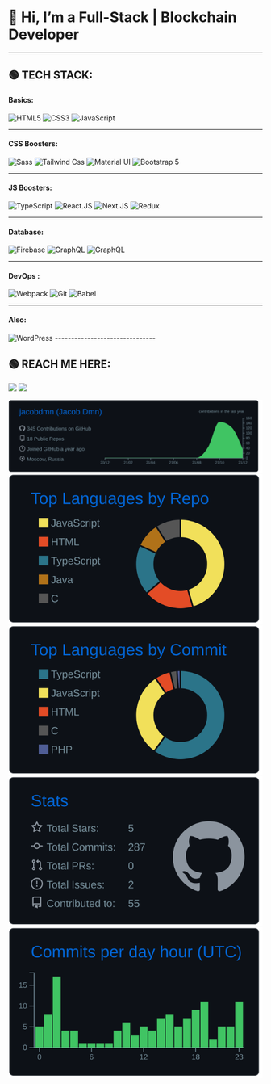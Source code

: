 # 👋 Hi, I’m a Full-Stack | Blockchain Developer

-------------------------------
## 🟢 TECH STACK:

#### Basics:
<img src="https://cdn1.iconfinder.com/data/icons/logotypes/32/badge-html-5-512.png" width='61' title='HTML5' />      <img src="https://cdn1.iconfinder.com/data/icons/logotypes/32/badge-css-3-512.png" width='60' title='CSS3'  />      <img src="https://cdn4.iconfinder.com/data/icons/logos-and-brands/512/187_Js_logo_logos-512.png" width='60' title='JavaScript'   />

--------
#### CSS Boosters: 
<img src="https://cdn4.iconfinder.com/data/icons/logos-and-brands/512/288_Sass_logo-512.png" width='60'  title='Sass' />      <img src="https://hight.io/_nuxt/img/tailwind.3558838.png" width='60'  title='Tailwind Css'  />      <img src="https://img.icons8.com/color/50/000000/material-ui.png" width='60'  title='Material UI'  />        <img src="https://pics.freeicons.io/uploads/icons/png/19681752361536207300-512.png" width='60' title='Bootstrap 5'   />

--------
#### JS Boosters:
<img src="https://pics.freeicons.io/uploads/icons/png/14678610731551953708-512.png" width='60'  title='TypeScript'   />      <img src="https://cdn4.iconfinder.com/data/icons/logos-3/600/React.js_logo-512.png" width='60'  title='React.JS'   />      <img src="https://d2eip9sf3oo6c2.cloudfront.net/tags/images/000/001/074/full/nextjs.png" width='60' title='Next.JS'   />      <img src="https://pics.freeicons.io/uploads/icons/png/9818154791551942292-512.png" width='60'  title='Redux'  />

--------
#### Database:
<img src="https://cdn4.iconfinder.com/data/icons/google-i-o-2016/512/google_firebase-2-512.png" width='70'  title='Firebase'  />     <img src="https://uploads.getpop.org/wp-content/uploads/2019/07/graphql.png" width='60' title='GraphQL'   />     <img src="https://cdn.iconscout.com/icon/free/png-256/mysql-19-1174939.png" width='60' title='GraphQL'   /> 

--------
#### DevOps :
<img src="https://pics.freeicons.io/uploads/icons/png/9259630901552037068-512.png" width='60' title='Webpack'   />      <img src="https://pics.freeicons.io/uploads/icons/png/9374299221540553610-512.png" width='60'  title='Git' />      <img src="https://pics.freeicons.io/uploads/icons/png/15322994111536130228-512.png" width='60' title='Babel'  />

--------
#### Also:
<img src="https://cdn-icons-png.flaticon.com/512/174/174881.png" width='60'  title='WordPress' />     
-------------------------------

## 🟢 REACH ME HERE:
[<img src='https://cdn1.iconfinder.com/data/icons/logotypes/32/circle-linkedin-512.png' width='60' />](https://www.linkedin.com/in/jacob-dmn/) [<img src='https://cdn2.iconfinder.com/data/icons/social-media-2285/512/1_Twitter2_colored_svg-512.png' width='60' />](http://twitter.com/JacobDmn)


[![](https://raw.githubusercontent.com/jacobdmn/MyStats/master/profile-summary-card-output/github_dark/0-profile-details.svg)](https://github.com/vn7n24fzkq/github-profile-summary-cards)
[![](https://raw.githubusercontent.com/jacobdmn/MyStats/master/profile-summary-card-output/github_dark/1-repos-per-language.svg)](https://github.com/vn7n24fzkq/github-profile-summary-cards) [![](https://raw.githubusercontent.com/jacobdmn/MyStats/master/profile-summary-card-output/github_dark/2-most-commit-language.svg)](https://github.com/vn7n24fzkq/github-profile-summary-cards)
[![](https://raw.githubusercontent.com/jacobdmn/MyStats/master/profile-summary-card-output/github_dark/3-stats.svg)](https://github.com/vn7n24fzkq/github-profile-summary-cards) [![](https://raw.githubusercontent.com/jacobdmn/MyStats/master/profile-summary-card-output/github_dark/4-productive-time.svg)](https://github.com/vn7n24fzkq/github-profile-summary-cards)

